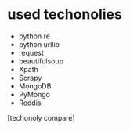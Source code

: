 # used techonolies
- python re
- python urllib
- request
- beautifulsoup
- Xpath
- Scrapy
- MongoDB
- PyMongo
- Reddis

[techonoly compare]

